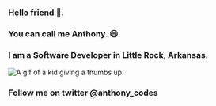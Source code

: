 ### Hello friend 👋.
### You can call me Anthony. 😄
### I am a Software Developer in Little Rock, Arkansas.
![A gif of a kid giving a thumbs up.](https://media.giphy.com/media/111ebonMs90YLu/giphy.gif)
### Follow me on twitter @anthony_codes 

<!--
**anthonygilbertt/anthonygilbertt** is a ✨ _special_ ✨ repository because its `README.md` (this file) appears on your GitHub profile.

Here are some ideas to get you started:

- 🔭 I’m currently working on ...
- 🌱 I’m currently learning ...
- 👯 I’m looking to collaborate on ...
- 🤔 I’m looking for help with ...
- 💬 Ask me about ...
- 📫 How to reach me: ...
- 😄 Pronouns: ...
- ⚡ Fun fact: ...
-->
